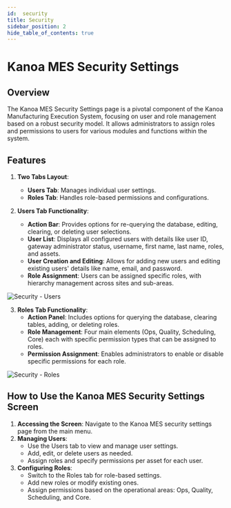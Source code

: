 ```yaml
---
id:  security
title: Security
sidebar_position: 2
hide_table_of_contents: true 
---
```


# Kanoa MES Security Settings

## Overview
The Kanoa MES Security Settings page is a pivotal component of the Kanoa Manufacturing Execution System, focusing on user and role management based on a robust security model. It allows administrators to assign roles and permissions to users for various modules and functions within the system.

## Features

1. **Two Tabs Layout**: 
   - **Users Tab**: Manages individual user settings.
   - **Roles Tab**: Handles role-based permissions and configurations.

2. **Users Tab Functionality**:
   - **Action Bar**: Provides options for re-querying the database, editing, clearing, or deleting user selections.
   - **User List**: Displays all configured users with details like user ID, gateway administrator status, username, first name, last name, roles, and assets.
   - **User Creation and Editing**: Allows for adding new users and editing existing users' details like name, email, and password.
   - **Role Assignment**: Users can be assigned specific roles, with hierarchy management across sites and sub-areas.

![Security - Users ](/img/security2.png)

3. **Roles Tab Functionality**:
   - **Action Panel**: Includes options for querying the database, clearing tables, adding, or deleting roles.
   - **Role Management**: Four main elements (Ops, Quality, Scheduling, Core) each with specific permission types that can be assigned to roles.
   - **Permission Assignment**: Enables administrators to enable or disable specific permissions for each role.

![Security - Roles](/img/security1.png)

## How to Use the Kanoa MES Security Settings Screen

1. **Accessing the Screen**: Navigate to the Kanoa MES security settings page from the main menu.
2. **Managing Users**: 
   - Use the Users tab to view and manage user settings.
   - Add, edit, or delete users as needed.
   - Assign roles and specify permissions per asset for each user.
3. **Configuring Roles**:
   - Switch to the Roles tab for role-based settings.
   - Add new roles or modify existing ones.
   - Assign permissions based on the operational areas: Ops, Quality, Scheduling, and Core.
